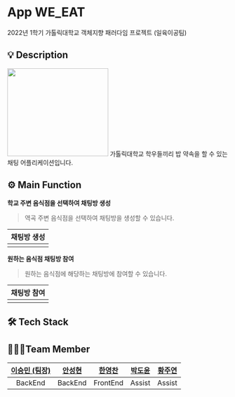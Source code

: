 # App WE_EAT
2022년 1학기 가톨릭대학교 객체지향 패러다임 프로젝트 (일육이공팀)

## 💡 Description
<img src="https://user-images.githubusercontent.com/52392658/172747127-271b6e74-77ac-49b6-a56a-ffe83cbc2f60.gif" width="230" height="200">
가톨릭대학교 학우들끼리 밥 약속을 할 수 있는 채팅 어플리케이션입니다.

## ⚙ Main Function
**학교 주변 음식점을 선택하여 채팅방 생성**

> 역곡 주변 음식점을 선택하여 채팅방을 생성할 수 있습니다.

| 채팅방 생성 
|----------------------------------------------------------------------------------------------------------------------|
|  |

**원하는 음식점 채팅방 참여**

> 원하는 음식점에 해당하는 채팅방에 참여할 수 있습니다.

| 채팅방 참여 |                                                                                                         
|----------------------------------------------------------------------------------------------------------------------|
|  |

## 🛠 Tech Stack

## 👨‍👨‍👦Team Member
| <a href="https://github.com/esm712">이승민 (팀장)</a> | <a href="https://github.com/SkiddieAhn">안성현</a> | <a href="https://github.com/hanmango-o">한영찬</a> | <a href="https://github.com/caindy-p">박도윤</a>| <a href="https://github.com/hjy118">황주연</a>
| :----------: | :----------: | :----------: | :----------: | :----------: | 
| BackEnd | BackEnd | FrontEnd | Assist | Assist |
